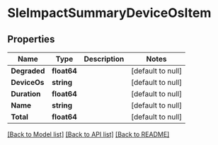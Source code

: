 # SleImpactSummaryDeviceOsItem

## Properties
Name | Type | Description | Notes
------------ | ------------- | ------------- | -------------
**Degraded** | **float64** |  | [default to null]
**DeviceOs** | **string** |  | [default to null]
**Duration** | **float64** |  | [default to null]
**Name** | **string** |  | [default to null]
**Total** | **float64** |  | [default to null]

[[Back to Model list]](../README.md#documentation-for-models) [[Back to API list]](../README.md#documentation-for-api-endpoints) [[Back to README]](../README.md)

